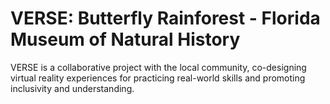 # VERSE: Butterfly Rainforest - Florida Museum of Natural History

VERSE is a collaborative project with the local community, co-designing virtual reality experiences for practicing real-world skills and promoting inclusivity and understanding.
